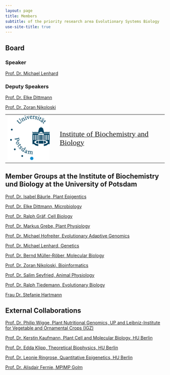 ```yaml
---
layout: page
title: Members
subtitle: of the priority research area Evolutionary Systems Biology
use-site-title: true
---
```


## Board

### Speaker

[Prof. Dr. Michael Lenhard](https://www.uni-potsdam.de/en/ibb-genetik/people)


### Deputy Speakers

[Prof. Dr. Elke Dittmann](https://www.uni-potsdam.de/en/ibb-mikrobiologie/members-microbiology-university-of-potsdam)

[Prof. Dr. Zoran Nikoloski](https://www.uni-potsdam.de/en/ibb-bioinformatik/members)


<p align='center'>
<table>
<tr>
<td>
  <a href="https://www.uni-potsdam.de/en/university-of-potsdam" title="to the Uni-Homepage" target="_top">
  <img src="img/up-logo-math-2.png" alt="Logo Institute of Biochemistry and Biology">
  </a>
</td>
<td>&nbsp;</td>
<td>

<a href="/en/ibb/" title="to the homepage of Institute of Biochemistry and Biology">
   <font size="5" face="Liberation Serif" >
		Institute of Biochemistry and Biology
   </font >	
</a>
</td>
</tr>
</table>
</p>

## Member Groups at the Institute of Biochemistry und Biology at the University of Potsdam

[Prof. Dr. Isabel Bäurle, Plant Epigentics](https://baurlelab.wordpress.com/)

[Prof. Dr. Elke Dittmann, Microbiology](http://uni-potsdam.de/ibb-mikrobiologie/microbiology-university-of-potsdam.html)

[Prof. Dr. Ralph Gräf, Cell Biology](http://www.uni-potsdam.de/ibb-zellbiologie/index.html)

[Prof. Dr. Markus Grebe, Plant Physiology](http://www.uni-potsdam.de/en/ibb-pflanzenphysiologie/index.html)

[Prof. Dr. Michael Hofreiter, Evolutionary Adaptive Genomics](http://www.uni-potsdam.de/ibb-genomics/index.html)

[Prof. Dr. Michael Lenhard, Genetics](http://www.uni-potsdam.de/ibb-genetik/index.html)

[Prof. Dr. Bernd Müller-Röber, Molecular Biology](http://www.uni-potsdam.de/ibb-molecularbiology/research-overview.html)

[Prof. Dr. Zoran Nikoloski, Bioinformatics](http://uni-potsdam.de/ibb-bioinformatik/index.html)

[Prof. Dr. Salim Seyfried, Animal Physiology](https://uni-potsdam.de/ibb-zoophysiologie/index.html)

[Prof. Dr. Ralph Tiedemann, Evolutionary Biology](http://uni-potsdam.de/ibb-evolutionsbiologie)

[Frau Dr. Stefanie Hartmann](https://www.uni-potsdam.de/de/ibb-genomics/group/hartmann.html)

## External Collaborations

[Prof. Dr. Philip Wigge, Plant Nutritional Genomics, UP and Leibniz-Institute for Vegetable and Ornamental Crops (IGZ)](https://www.igzev.de/portfolio_type/portfolio-philip_wigge/?lang=en)

[Prof. Dr. Kerstin Kaufmann, Plant Cell and Molecular Biology, HU Berlin](https://www2.hu-berlin.de/biologie/flower/)

[Prof. Dr. Edda Klipp, Theoretical Biophysics, HU Berlin](https://rumo.biologie.hu-berlin.de/tbp/index.php/en/)

[Prof. Dr. Leonie Ringrose, Quantitative Epigenetics, HU Berlin](http://www.ringroselab.com/)

[Prof. Dr. Alisdair Fernie, MPIMP Golm ](https://www.mpimp-golm.mpg.de/5858/4fernie)


